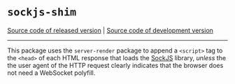 # `sockjs-shim`
[Source code of released version](https://github.com/meteor/meteor/tree/master/packages/sockjs-shim) | [Source code of development version](https://github.com/meteor/meteor/tree/devel/packages/sockjs-shim)
***

This package uses the `server-render` package to append a `<script>` tag
to the `<head>` of each HTML response that loads the
[SockJS](https://github.com/sockjs/sockjs-client) library, *unless* the
the user agent of the HTTP request clearly indicates that the browser does
not need a WebSocket polyfill.
